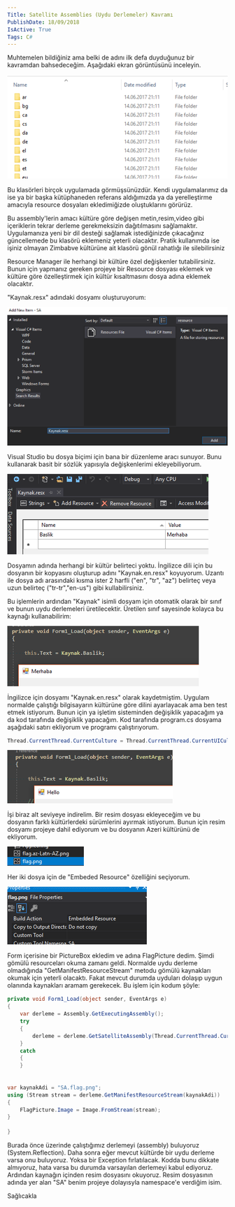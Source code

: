 ```yaml
---
Title: Satellite Assemblies (Uydu Derlemeler) Kavramı
PublishDate: 18/09/2018
IsActive: True
Tags: C#
---
```



Muhtemelen bildiğiniz ama belki de adını ilk defa duyduğunuz bir kavramdan bahsedeceğim. Aşağıdaki ekran görüntüsünü inceleyin.


![sa1.PNG](media/SatelliteAssemblies/sa1.PNG)

Bu klasörleri birçok uygulamada görmüşsünüzdür. Kendi uygulamalarımız da ise ya bir başka kütüphaneden referans aldığımızda ya da yerelleştirme amacıyla resource dosyaları ekledimiğizde oluştuklarını görürüz.

Bu assembly'lerin amacı kültüre göre değişen metin,resim,video gibi içeriklerin tekrar derleme gerekmeksizin dağıtılmasını sağlamaktır. Uygulamanıza yeni bir dil desteği sağlamak istediğinizde çıkacağınız güncellemede bu klasörü eklemeniz yeterli olacaktır. Pratik kullanımda ise işiniz olmayan Zimbabve kültürüne ait klasörü gönül rahatlığı ile silebilirsiniz

Resource Manager ile herhangi bir kültüre özel değişkenler tutabilirsiniz. Bunun için yapmanız gereken projeye bir Resource dosyası eklemek ve kültüre göre özelleştirmek için kültür kısaltmasını dosya adına eklemek olacaktır.

"Kaynak.resx" adındaki dosyamı oluşturuyorum:

![sa2.PNG](media/SatelliteAssemblies/sa2.PNG)

Visual Studio bu dosya biçimi için bana bir düzenleme aracı sunuyor. Bunu kullanarak basit bir sözlük yapısıyla değişkenlerimi ekleyebiliyorum.

![sa3.PNG](media/SatelliteAssemblies/sa3.PNG)

Dosyamın adında herhangi bir kültür belirteci yoktu. İngilizce dili için bu dosyanın bir kopyasını oluşturup adını "Kaynak.en.resx" koyuyorum. Uzantı ile dosya adı arasındaki kısma ister 2 harfli ("en", "tr", "az") belirteç veya uzun belirteç ("tr-tr","en-us") gibi kullabilirsiniz.

Bu işlemlerin ardından "Kaynak" isimli dosyam için otomatik olarak bir sınıf ve bunun uydu derlemeleri üretilecektir. Üretilen sınıf sayesinde kolayca bu kaynağı kullanabilirim:

![sa4.PNG](media/SatelliteAssemblies/sa4.PNG)

İngilizce için dosyamı "Kaynak.en.resx" olarak kaydetmiştim. Uygulam normalde çalıştığı bilgisayarın kültürüne göre dilini ayarlayacak ama ben test etmek istiyorum. Bunun için ya işletim sisteminden değişiklik yapacağım ya da kod tarafında değişiklik yapacağım. Kod tarafında program.cs dosyama aşağıdaki satırı ekliyorum ve programı çalıştırıyorum.


```csharp
Thread.CurrentThread.CurrentCulture = Thread.CurrentThread.CurrentUICulture = CultureInfo.GetCultureInfo("en");
```




![sa5.PNG](media/SatelliteAssemblies/sa5.PNG)

İşi biraz alt seviyeye indirelim. Bir resim dosyası ekleyeceğim ve bu dosyanın farklı kültürlerdeki sürümlerini ayırmak istiyorum. Bunun için resim dosyamı projeye dahil ediyorum ve bu dosyanın Azeri kültürünü de ekliyorum.

![sa6.PNG](media/SatelliteAssemblies/sa6.PNG)

Her iki dosya için de "Embeded Resource" özelliğini seçiyorum.

![sa7.PNG](media/SatelliteAssemblies/sa7.PNG)

Form içerisine bir PictureBox ekledim ve adına FlagPicture dedim. Şimdi gömülü resourceları okuma zamanı geldi. Normalde uydu derleme olmadığında "GetManifestResourceStream" metodu gömülü kaynakları okumak için yeterli olacaktı. Fakat mevcut durumda uyduları dolaşıp uygun olanında kaynakları aramam gerekecek. Bu işlem için kodum şöyle:


```csharp
private void Form1_Load(object sender, EventArgs e)
{
    var derleme = Assembly.GetExecutingAssembly();
    try
    {
        derleme = derleme.GetSatelliteAssembly(Thread.CurrentThread.CurrentCulture);
    }
    catch
    {
    }

 
var kaynakAdi = "SA.flag.png";
using (Stream stream = derleme.GetManifestResourceStream(kaynakAdi))
{
    FlagPicture.Image = Image.FromStream(stream);
}
 
}
```

Burada önce üzerinde çalıştığımız derlemeyi (assembly) buluyoruz (System.Reflection). Daha sonra eğer mevcut kültürde bir uydu derleme varsa onu buluyoruz. Yoksa bir Exception fırlatılacak. Kodda bunu dikkate almıyoruz, hata varsa bu durumda varsayılan derlemeyi kabul ediyoruz. Ardından kaynağın içinden resim dosyasını okuyoruz. Resim dosyasının adında yer alan "SA" benim projeye dolayısyla namespace'e verdiğim isim.

Sağlıcakla
